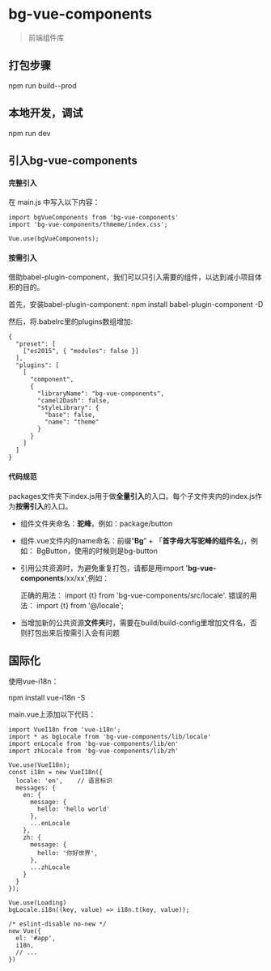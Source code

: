 # bg-vue-components

> 前端组件库

## 打包步骤

npm run build--prod

## 本地开发，调试

npm run dev

## 引入bg-vue-components

#### 完整引入
在 main.js 中写入以下内容：

```
import bgVueComponents from 'bg-vue-components'
import 'bg-vue-components/thmeme/index.css';

Vue.use(bgVueComponents);
```

#### 按需引入

借助babel-plugin-component，我们可以只引入需要的组件，以达到减小项目体积的目的。

首先，安装babel-plugin-component:
npm install babel-plugin-component -D

然后，将.babelrc里的plugins数组增加:
```
{
  "preset": [
    ["es2015", { "modules": false }]
  ],
  "plugins": [
    [
      "component",
      {
        "libraryName": "bg-vue-components",
        "camel2Dash": false,
        "styleLibrary": {
          "base": false,
          "name": "theme"
        }
      }
    ]
  ]
}
```

#### 代码规范
packages文件夹下index.js用于做**全量引入**的入口。每个子文件夹内的index.js作为**按需引入**的入口。

- 组件文件夹命名：**驼峰**，例如：package/button
- 组件.vue文件内的name命名：前缀“**Bg**” + 「**首字母大写驼峰的组件名**」，例如： BgButton，使用的时候则是bg-button
- 引用公共资源时，为避免重复打包，请都是用import '**bg-vue-components**/xx/xx',例如：

  正确的用法： import {t} from 'bg-vue-components/src/locale'.
  错误的用法： import {t} from '@/locale';
- 当增加新的公共资源**文件夹**时，需要在build/build-config里增加文件名，否则打包出来后按需引入会有问题

## 国际化

使用vue-i18n：

npm install vue-i18n -S

main.vue上添加以下代码：
```
import VueI18n from 'vue-i18n';
import * as bgLocale from 'bg-vue-components/lib/locale'
import enLocale from 'bg-vue-components/lib/en'
import zhLocale from 'bg-vue-components/lib/zh'

Vue.use(VueI18n);
const i18n = new VueI18n({
  locale: 'en',    // 语言标识
  messages: {
    en: {
      message: {
        hello: 'hello world'
      },
      ...enLocale
    },
    zh: {
      message: {
        hello: '你好世界',
      },
      ...zhLocale
    }
  }
});

Vue.use(Loading)
bgLocale.i18n((key, value) => i18n.t(key, value));

/* eslint-disable no-new */
new Vue({
  el: '#app',
  i18n,
  // ...
})
```